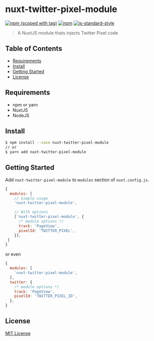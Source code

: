 # nuxt-twitter-pixel-module

[![npm (scoped with tag)](https://img.shields.io/npm/v/nuxt-twitter-pixel-module/latest.svg?style=flat-square)](https://npmjs.com/package/nuxt-twitter-pixel-module)
[![npm](https://img.shields.io/npm/dt/nuxt-twitter-pixel-module.svg?style=flat-square)](https://npmjs.com/package/nuxt-twitter-pixel-module)
[![js-standard-style](https://img.shields.io/badge/code_style-standard-brightgreen.svg?style=flat-square)](http://standardjs.com)

> A NuxtJS module thats injects Twitter Pixel code

## Table of Contents ##

* [Requirements](#requirements)
* [Install](#install)
* [Getting Started](#getting-started)
* [License](#license)

## Requirements

* npm or yarn
* NuxtJS
* NodeJS

## Install

```bash
$ npm install --save nuxt-twitter-pixel-module
// or
$ yarn add nuxt-twitter-pixel-module
```

## Getting Started

Add `nuxt-twitter-pixel-module` to `modules` section of `nuxt.config.js`.
```js
{
  modules: [
    // Simple usage
    'nuxt-twitter-pixel-module',

    // With options
    ['nuxt-twitter-pixel-module', {
      /* module options */
      track: 'PageView',
      pixelId: 'TWITTER_PIXEL',
    }],
 ]
}
```
or even
```js
{
  modules: [
    'nuxt-twitter-pixel-module',
  ],
  twitter: {
    /* module options */
    track: 'PageView',
    pixelId: 'TWITTER_PIXEL_ID',
  },
}
```


## License

[MIT License](./LICENSE)
